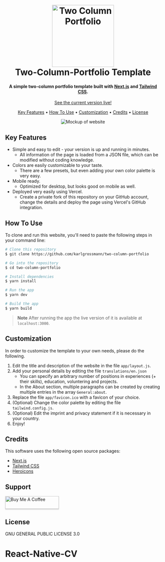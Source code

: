 
<h1 align="center">
  <br>
  <a href="https://github.com/karlgrossmann/two-column-layout"><img src="https://i.ibb.co/3FdZL3J/Screenshot-2023-10-24-at-15-33-28.png" alt="Two Column Portfolio" width="200"></a>
  <br>
  Two-Column-Portfolio Template
  <br>
</h1>

<h4 align="center">A simple two-column portfolio template built with <a href="[https://nextjs.org](https://nextjs.org)" target="_blank">Next.js</a> and <a href="[https://tailwindcss.com](https://tailwindcss.com)" target="_blank">Tailwind CSS</a>.</h4>

<p align="center">
  <a href="https://two-column-portfolio.vercel.app/">See the current version live!</a>
</p>

<p align="center">
  <a href="#key-features">Key Features</a> •
  <a href="#how-to-use">How To Use</a> •
  <a href="#customization">Customization</a> •
  <a href="#credits">Credits</a> •
  <a href="#license">License</a>
</p>

<div align="center">
  <img alt="Mockup of website" src="https://i.ibb.co/HqmLMCf/Mockups-Two-Column-Portfolio.png">
</div>

## Key Features

* Simple and easy to edit - your version is up and running in minutes.
  - All information of the page is loaded from a JSON file, which can be modified without coding knowledge.
* Colors are easily customizable to your taste.
  - There are a few presets, but even adding your own color palette is very easy.
* Mobile ready.
  - Optimized for desktop, but looks good on mobile as well.
* Deployed very easily using Vercel.
  - Create a private fork of this repository on your GitHub account, change the details and deploy the page using Vercel's GitHub integration.

## How To Use

To clone and run this website, you'll need to paste the following steps in your command line:

```bash
# Clone this repository
$ git clone https://github.com/karlgrossmann/two-column-portfolio

# Go into the repository
$ cd two-column-portfolio

# Install dependencies
$ yarn install

# Run the app
$ yarn dev

# Build the app
$ yarn build
```

> **Note**
> After running the app the live version of it is available at `localhost:3000`.

## Customization

In order to customize the template to your own needs, please do the following.

1. Edit the title and description of the website in the file `app/layout.js`.
2. Add your personal details by editing the file `translations/en.json`
   - You can specify an arbitrary number of positions in experiences (+ their skills), education, voluntering and projects.
   - In the About section, multiple paragraphs can be created by creating multiple entries in the array `General:about`.
3. Replace the file `app/favicon.ico` with a favicon of your choice.
4. (Optional) Change the color palette by editing the file `tailwind.config.js`.
5. (Optional) Edit the imprint and privacy statement if it is necessary in your country.
6. Enjoy!

## Credits

This software uses the following open source packages:

- [Next.js](https://nextjs.org)
- [Tailwind CSS](https://tailwindcss.com)
- [Heroicons](https://heroicons.com)

## Support

<a href="https://www.buymeacoffee.com/karlgrossmann" target="_blank"><img src="https://www.buymeacoffee.com/assets/img/custom_images/purple_img.png" alt="Buy Me A Coffee" style="height: 41px !important;width: 174px !important;box-shadow: 0px 3px 2px 0px rgba(190, 190, 190, 0.5) !important;-webkit-box-shadow: 0px 3px 2px 0px rgba(190, 190, 190, 0.5) !important;" ></a>

## License

GNU GENERAL PUBLIC LICENSE 3.0
# React-Native-CV
